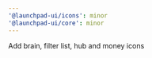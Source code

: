 ```yaml
---
'@launchpad-ui/icons': minor
'@launchpad-ui/core': minor
---
```


Add brain, filter list, hub and money icons

